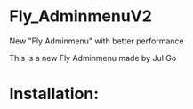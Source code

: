 # Fly_AdminmenuV2
New "Fly Adminmenu" with better performance

This is a new Fly Adminmenu made by Jul Go

# Installation:
